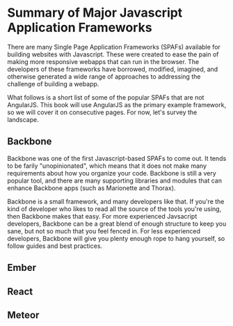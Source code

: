 # Summary of Major Javascript Application Frameworks
There are many Single Page Application Frameworks (SPAFs) available for building websites with Javascript. These were created to ease the pain of making more responsive webapps that can run in the browser. The developers of these frameworks have borrowed, modified, imagined, and otherwise generated a wide range of approaches to addressing the challenge of building a webapp. 

What follows is a short list of some of the popular SPAFs that are not AngularJS. This book will use AngularJS as the primary example framework, so we will cover it on consecutive pages. For now, let's survey the landscape.

## Backbone
Backbone was one of the first Javascript-based SPAFs to come out. It tends to be farily "unopinionated", which means that it does not make many requirements about how you organize your code. Backbone is still a very popular tool, and there are many supporting libraries and modules that can enhance Backbone apps (such as Marionette and Thorax).

Backbone is a small framework, and many developers like that. If you're the kind of developer who likes to read all the source of the tools you're using, then Backbone makes that easy. For more experienced Javsacript developers, Backbone can be a great blend of enough structure to keep you sane, but not so much that you feel fenced in. For less experienced developers, Backbone will give you plenty enough rope to hang yourself, so follow guides and best practices.

## Ember

## React

## Meteor
